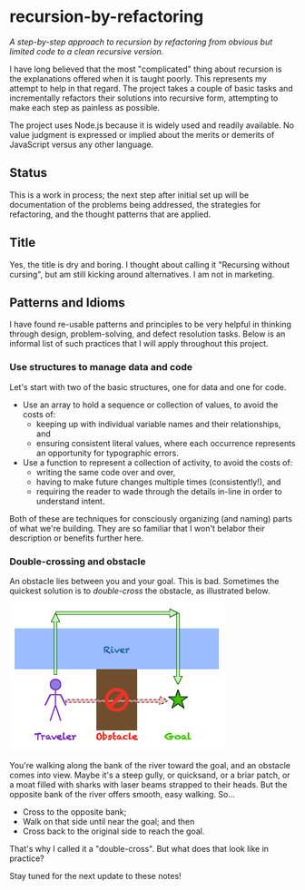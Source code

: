 # recursion-by-refactoring

_A step-by-step approach to recursion by refactoring from obvious but limited code to a clean recursive version._

I have long believed that the most "complicated" thing about recursion is the explanations offered when it is taught poorly. This represents my attempt to help in that regard. The project takes a couple of basic tasks and incrementally refactors their solutions into recursive form, attempting to make each step as painless as possible.

The project uses Node.js because it is widely used and readily available. No value judgment is expressed or implied about the merits or demerits of JavaScript versus any other language.

## Status

This is a work in process; the next step after initial set up will be documentation of the problems being addressed, the strategies for refactoring, and the thought patterns that are applied.

## Title

Yes, the title is dry and boring. I thought about calling it "Recursing without cursing", but am still kicking around alternatives. I am not in marketing.

## Patterns and Idioms

I have found re-usable patterns and principles to be very helpful in thinking through design, problem-solving, and defect resolution tasks. Below is an informal list of such practices that I will apply throughout this project.

### Use structures to manage data and code

Let's start with two of the basic structures, one for data and one for code.

* Use an array to hold a sequence or collection of values, to avoid the costs of:
	* keeping up with individual variable names and their relationships, and
	* ensuring consistent literal values, where each occurrence represents an opportunity for typographic errors.
* Use a function to represent a collection of activity, to avoid the costs of:
	* writing the same code over and over,
	* having to make future changes multiple times (consistently!), and
	* requiring the reader to wade through the details in-line in order to understand intent.

Both of these are techniques for consciously organizing (and naming) parts of what we're building. They are so familiar that I won't belabor their description or benefits further here.

### Double-crossing and obstacle

An obstacle lies between you and your goal. This is bad. Sometimes the quickest solution is to _double-cross_ the obstacle, as illustrated below.

<img src="images/double-cross.gif">

You're walking along the bank of the river toward the goal, and an obstacle comes into view. Maybe it's a steep gully, or quicksand, or a briar patch, or a moat filled with sharks with laser beams strapped to their heads. But the opposite bank of the river offers smooth, easy walking. So...

* Cross to the opposite bank;
* Walk on that side until near the goal; and then
* Cross back to the original side to reach the goal.

That's why I called it a "double-cross". But what does that look like in practice?

Stay tuned for the next update to these notes!
